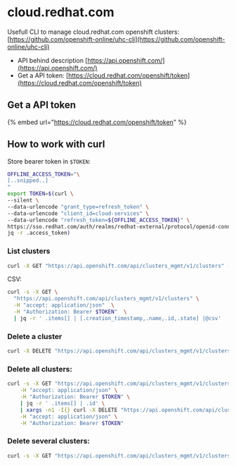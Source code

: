 # cloud.redhat.com

Usefull CLI to manage cloud.redhat.com openshift clusters: [https://github.com/openshift-online/uhc-cli](https://github.com/openshift-online/uhc-cli)

* API behind description [https://api.openshift.com/](https://api.openshift.com/)
* Get a API token: [https://cloud.redhat.com/openshift/token](https://cloud.redhat.com/openshift/token)

## Get a API token

{% embed url="https://cloud.redhat.com/openshift/token" %}

## How to work with curl

Store bearer token in `$TOKEN`:

```bash
OFFLINE_ACCESS_TOKEN="\
[..snipped..]
"
export TOKEN=$(curl \
--silent \
--data-urlencode "grant_type=refresh_token" \
--data-urlencode "client_id=cloud-services" \
--data-urlencode "refresh_token=${OFFLINE_ACCESS_TOKEN}" \
https://sso.redhat.com/auth/realms/redhat-external/protocol/openid-connect/token | \
jq -r .access_token)
```

### List clusters

```bash
curl -X GET "https://api.openshift.com/api/clusters_mgmt/v1/clusters" -H "accept: application/json"  -H "Authorization: Bearer $TOKEN"
```

CSV:

```bash
curl -s -X GET \
  "https://api.openshift.com/api/clusters_mgmt/v1/clusters" \
  -H "accept: application/json"  \
  -H "Authorization: Bearer $TOKEN"  \
  | jq -r ' .items[] | [.creation_timestamp,.name,.id,.state] |@csv'
```

### Delete a cluster

```bash
curl -X DELETE "https://api.openshift.com/api/clusters_mgmt/v1/clusters/$CLUSTER-ID$?deprovision=false" -H "accept: application/json" -H "Authorization: Bearer $TOKEN"
```

### Delete all clusters:

```bash
curl -s -X GET "https://api.openshift.com/api/clusters_mgmt/v1/clusters" \
    -H "accept: application/json" \
    -H "Authorization: Bearer $TOKEN" \
    | jq -r ' .items[] | .id' \
    | xargs -n1 -I{} curl -X DELETE "https://api.openshift.com/api/clusters_mgmt/v1/clusters/{}?deprovision=false" \
    -H "accept: application/json" \
    -H "Authorization: Bearer $TOKEN"
```

### Delete several clusters:

```bash
curl -s -X GET "https://api.openshift.com/api/clusters_mgmt/v1/clusters" -H "accept: application/json"  -H "Authorization: Bearer $TOKEN"  | jq -r ' .items[] | [.creation_timestamp,.id]|@csv' | grep '"2019-07-'| tr -d '"' | while read line ; do curl -v -X DELETE "https://api.openshift.com/api/clusters_mgmt/v1/clusters/${line#*,}?deprovision=false" -H "accept: application/json" -H "Authorization: Bearer $TOKEN" ; done
```


